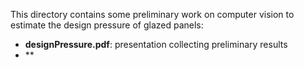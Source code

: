 This directory contains some preliminary work on computer vision to estimate the design pressure of glazed panels:
  - **designPressure.pdf**: presentation collecting preliminary results
  - **
